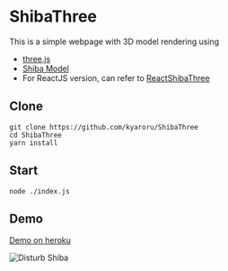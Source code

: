 ﻿# ShibaThree

This is a simple webpage with 3D model rendering using

- [three.js](https://threejs.org/docs/)
- [Shiba Model](https://sketchfab.com/3d-models/shiba-faef9fe5ace445e7b2989d1c1ece361c)
- For ReactJS version, can refer to [ReactShibaThree](https://github.com/kyaroru/ReactShibaThree)

## Clone

```
git clone https://github.com/kyaroru/ShibaThree
cd ShibaThree
yarn install
```

## Start

```
node ./index.js
```

## Demo

[Demo on heroku](https://shiba-three.herokuapp.com/)

![Disturb Shiba](http://g.recordit.co/k6Qx7LyNnW.gif)

